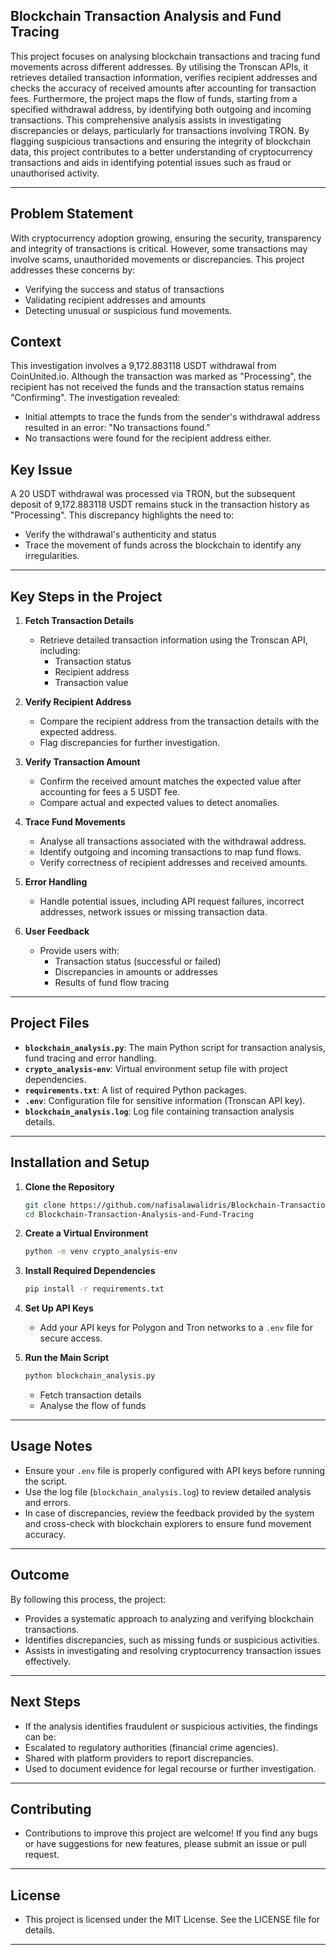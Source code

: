 ## **Blockchain Transaction Analysis and Fund Tracing**

This project focuses on analysing blockchain transactions and tracing fund movements across different addresses. By utilising the Tronscan APIs, it retrieves detailed transaction information, verifies recipient addresses and checks the accuracy of received amounts after accounting for transaction fees. Furthermore, the project maps the flow of funds, starting from a specified withdrawal address, by identifying both outgoing and incoming transactions. This comprehensive analysis assists in investigating discrepancies or delays, particularly for transactions involving TRON. By flagging suspicious transactions and ensuring the integrity of blockchain data, this project contributes to a better understanding of cryptocurrency transactions and aids in identifying potential issues such as fraud or unauthorised activity.

---

## **Problem Statement**

With cryptocurrency adoption growing, ensuring the security, transparency and integrity of transactions is critical. However, some transactions may involve scams, unauthorided movements or discrepancies. This project addresses these concerns by:

- Verifying the success and status of transactions
- Validating recipient addresses and amounts
- Detecting unusual or suspicious fund movements.

## **Context**
This investigation involves a 9,172.883118 USDT withdrawal from CoinUnited.io. Although the transaction was marked as "Processing", the recipient has not received the funds and the transaction status remains "Confirming". The investigation revealed:
- Initial attempts to trace the funds from the sender's withdrawal address resulted in an error: "No transactions found."
- No transactions were found for the recipient address either.

## **Key Issue**
A 20 USDT withdrawal was processed via TRON, but the subsequent deposit of 9,172.883118 USDT remains stuck in the transaction history as "Processing". This discrepancy highlights the need to:
- Verify the withdrawal's authenticity and status
- Trace the movement of funds across the blockchain to identify any irregularities.

---

## **Key Steps in the Project**

1. **Fetch Transaction Details**
   - Retrieve detailed transaction information using the Tronscan API, including:
     - Transaction status
     - Recipient address
     - Transaction value

2. **Verify Recipient Address**
   - Compare the recipient address from the transaction details with the expected address.
   - Flag discrepancies for further investigation.

3. **Verify Transaction Amount**
   - Confirm the received amount matches the expected value after accounting for fees a 5 USDT fee.
   - Compare actual and expected values to detect anomalies.

4. **Trace Fund Movements**
   - Analyse all transactions associated with the withdrawal address.
   - Identify outgoing and incoming transactions to map fund flows.
   - Verify correctness of recipient addresses and received amounts.

5. **Error Handling**
   - Handle potential issues, including API request failures, incorrect addresses, network issues or missing transaction data.

6. **User Feedback**
   - Provide users with:
     - Transaction status (successful or failed)
     - Discrepancies in amounts or addresses
     - Results of fund flow tracing

---

## **Project Files**

- **`blockchain_analysis.py`**: The main Python script for transaction analysis, fund tracing and error handling.
- **`crypto_analysis-env`**: Virtual environment setup file with project dependencies.
- **`requirements.txt`**: A list of required Python packages.
- **`.env`**: Configuration file for sensitive information (Tronscan API key).
- **`blockchain_analysis.log`**: Log file containing transaction analysis details.

---

## **Installation and Setup**

1. **Clone the Repository**
   ```bash
   git clone https://github.com/nafisalawalidris/Blockchain-Transaction-Analysis-and-Fund-Tracing.git
   cd Blockchain-Transaction-Analysis-and-Fund-Tracing
   ```

2. **Create a Virtual Environment**
   ```bash
   python -m venv crypto_analysis-env
   ```

3. **Install Required Dependencies**
   ```bash
   pip install -r requirements.txt
   ```

4. **Set Up API Keys**
   - Add your API keys for Polygon and Tron networks to a `.env` file for secure access.

5. **Run the Main Script**
   ```bash
   python blockchain_analysis.py
   ```
   - Fetch transaction details
   - Analyse the flow of funds

---

## **Usage Notes**

- Ensure your `.env` file is properly configured with API keys before running the script.
- Use the log file (`blockchain_analysis.log`) to review detailed analysis and errors.
- In case of discrepancies, review the feedback provided by the system and cross-check with blockchain explorers to ensure fund movement accuracy.

---

## **Outcome**
By following this process, the project:
- Provides a systematic approach to analyzing and verifying blockchain transactions.
- Identifies discrepancies, such as missing funds or suspicious activities.
- Assists in investigating and resolving cryptocurrency transaction issues effectively.

---

## **Next Steps**
- If the analysis identifies fraudulent or suspicious activities, the findings can be:
- Escalated to regulatory authorities (financial crime agencies).
- Shared with platform providers to report discrepancies.
- Used to document evidence for legal recourse or further investigation.

---

## **Contributing**
- Contributions to improve this project are welcome! If you find any bugs or have suggestions for new features, please submit an issue or pull request.

---

## **License**
- This project is licensed under the MIT License. See the LICENSE file for details.

---
